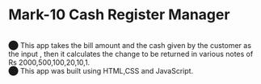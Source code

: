 # Mark-10 Cash Register Manager
<br>⬤ This app takes the bill amount and the cash given by the customer as the input , then it calculates the change to be returned in various notes of Rs 2000,500,100,20,10,1.
<br>⬤ This app was built using HTML,CSS and JavaScript.

